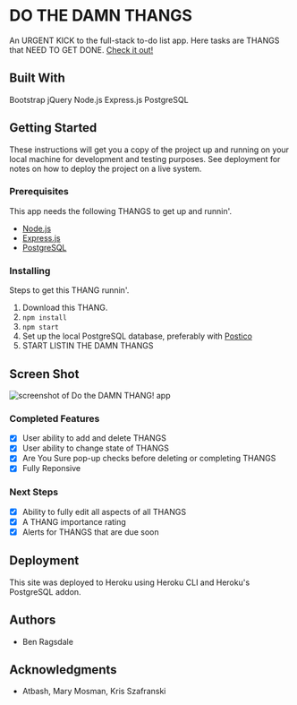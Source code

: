 # DO THE DAMN THANGS

An URGENT KICK to the full-stack to-do list app. Here tasks are THANGS that NEED TO GET DONE. [Check it out!](https://glacial-river-83598.herokuapp.com/)

## Built With
Bootstrap
jQuery
Node.js
Express.js
PostgreSQL

## Getting Started

These instructions will get you a copy of the project up and running on your local machine for development and testing purposes. See deployment for notes on how to deploy the project on a live system.

### Prerequisites

This app needs the following THANGS to get up and runnin'.

- [Node.js](https://nodejs.org/en/)
- [Express.js](https://expressjs.com/)
- [PostgreSQL](https://www.postgresql.org/)


### Installing

Steps to get this THANG runnin'.

1. Download this THANG.
2. `npm install`
3. `npm start`
4. Set up the local PostgreSQL database, preferably with [Postico](https://eggerapps.at/postico/)
5. START LISTIN THE DAMN THANGS

## Screen Shot

![screenshot of Do the DAMN THANG! app](https://glacial-river-83598.herokuapp.com/damn-thang-500x386.png "Screenshot of the DAMN THANG!")

### Completed Features

- [x] User ability to add and delete THANGS
- [x] User ability to change state of THANGS
- [x] Are You Sure pop-up checks before deleting or completing THANGS
- [x] Fully Reponsive 

### Next Steps

- [x] Ability to fully edit all aspects of all THANGS
- [x] A THANG importance rating
- [x] Alerts for THANGS that are due soon

## Deployment

This site was deployed to Heroku using Heroku CLI and Heroku's PostgreSQL addon. 

## Authors

* Ben Ragsdale


## Acknowledgments

* Atbash, Mary Mosman, Kris Szafranski 